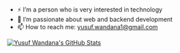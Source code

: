 - ⚡ I’m a person who is very interested in technology
- 🌱 I’m passionate about web and backend development
- 📫 How to reach me: yusuf.wandana1@gmail.com


[![Yusuf Wandana's GitHub Stats](https://github-readme-stats.vercel.app/api?username=yusufwandana&hide=issues&show_icons=true)](https://github.com/anuraghazra/github-readme-stats)
<!-- [![Top Langs](https://github-readme-stats.vercel.app/api/top-langs/?username=yusufwandana&layout=compact)](https://github.com/anuraghazra/github-readme-stats) -->
